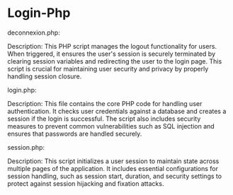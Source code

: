 # Login-Php
deconnexion.php:

Description: This PHP script manages the logout functionality for users. When triggered, it ensures the user's session is securely terminated by clearing session variables and redirecting the user to the login page. This script is crucial for maintaining user security and privacy by properly handling session closure.

login.php:

Description: This file contains the core PHP code for handling user authentication. It checks user credentials against a database and creates a session if the login is successful. The script also includes security measures to prevent common vulnerabilities such as SQL injection and ensures that passwords are handled securely.

session.php:

Description: This script initializes a user session to maintain state across multiple pages of the application. It includes essential configurations for session handling, such as session start, duration, and security settings to protect against session hijacking and fixation attacks.
